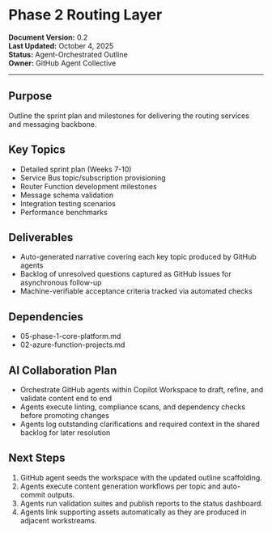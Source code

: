 # Phase 2  Routing Layer

**Document Version:** 0.2  
**Last Updated:** October 4, 2025  
**Status:** Agent-Orchestrated Outline  
**Owner:** GitHub Agent Collective

---

## Purpose

Outline the sprint plan and milestones for delivering the routing services and messaging backbone.

## Key Topics

- Detailed sprint plan (Weeks 7-10)
- Service Bus topic/subscription provisioning
- Router Function development milestones
- Message schema validation
- Integration testing scenarios
- Performance benchmarks

## Deliverables

- Auto-generated narrative covering each key topic produced by GitHub agents
- Backlog of unresolved questions captured as GitHub issues for asynchronous follow-up
- Machine-verifiable acceptance criteria tracked via automated checks

## Dependencies

- 05-phase-1-core-platform.md
- 02-azure-function-projects.md

## AI Collaboration Plan

- Orchestrate GitHub agents within Copilot Workspace to draft, refine, and validate content end to end
- Agents execute linting, compliance scans, and dependency checks before promoting changes
- Agents log outstanding clarifications and required context in the shared backlog for later resolution

## Next Steps

1. GitHub agent seeds the workspace with the updated outline scaffolding.
2. Agents execute content generation workflows per topic and auto-commit outputs.
3. Agents run validation suites and publish reports to the status dashboard.
4. Agents link supporting assets automatically as they are produced in adjacent workstreams.
